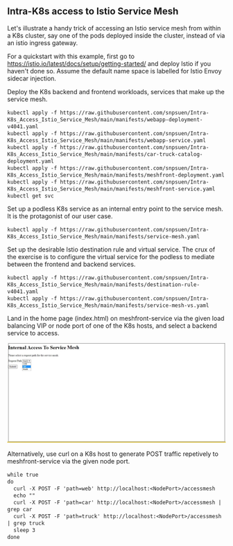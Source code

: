 ## Intra-K8s access to Istio Service Mesh
Let's illustrate a handy trick of accessing an Istio service mesh from within a K8s cluster, say one of the pods deployed inside the cluster, instead of via an istio ingress gateway.

For a quickstart with this example, first go to https://istio.io/latest/docs/setup/getting-started/ and deploy Istio if you haven't done so. Assume the default name space is labelled for Istio Envoy sidecar injection.

Deploy the K8s backend and frontend workloads, services that make up the service mesh.
```
kubectl apply -f https://raw.githubusercontent.com/snpsuen/Intra-K8s_Access_Istio_Service_Mesh/main/manifests/webapp-deployment-v4041.yaml
kubectl apply -f https://raw.githubusercontent.com/snpsuen/Intra-K8s_Access_Istio_Service_Mesh/main/manifests/webapp-service.yaml
kubectl apply -f https://raw.githubusercontent.com/snpsuen/Intra-K8s_Access_Istio_Service_Mesh/main/manifests/car-truck-catalog-deployment.yaml
kubectl apply -f https://raw.githubusercontent.com/snpsuen/Intra-K8s_Access_Istio_Service_Mesh/main/manifests/meshfront-deployment.yaml
kubectl apply -f https://raw.githubusercontent.com/snpsuen/Intra-K8s_Access_Istio_Service_Mesh/main/manifests/meshfront-service.yaml
kubectl get svc
```
Set up a podless K8s service as an internal entry point to the service mesh. It is the protagonist of our user case.
~~~
kubectl apply -f https://raw.githubusercontent.com/snpsuen/Intra-K8s_Access_Istio_Service_Mesh/main/manifests/service-mesh.yaml
~~~

Set up the desirable Istio destination rule and virtual service. The crux of the exercise is to configure the virtual service for the podless to mediate between the frontend and backend services.
~~~
kubectl apply -f https://raw.githubusercontent.com/snpsuen/Intra-K8s_Access_Istio_Service_Mesh/main/manifests/destination-rule-v4041.yaml
kubectl apply -f https://raw.githubusercontent.com/snpsuen/Intra-K8s_Access_Istio_Service_Mesh/main/manifests/service-mesh-vs.yaml
~~~

Land in the home page (index.html) on meshfront-service via the given load balancing VIP or node port of one of the K8s hosts, and select a backend service to access.

![Meshfront landing page](Interneal_service_mesh_portal_cut.jpg)

Alternatively, use curl on a K8s host to generate POST traffic repetively to meshfront-service via the given node port.
~~~
while true
do
  curl -X POST -F 'path=web' http://localhost:<NodePort>/accessmesh
  echo ""
  curl -X POST -F 'path=car' http://localhost:<NodePort>/accessmesh | grep car
  curl -X POST -F 'path=truck' http://localhost:<NodePort>/accessmesh | grep truck
  sleep 3
done
~~~



